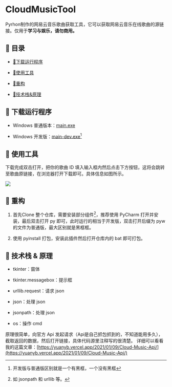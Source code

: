 #  CloudMusicTool

Pyrhon制作的网易云音乐歌曲获取工具，它可以获取网易云音乐在线歌曲的源链接。仅用于**学习与娱乐，请勿商用。**

## 📑 目录
 - [💾下载运行程序](#-下载运行程序)

 - [📗使用工具](#-使用工具)

 - [🔧重构](#-重构)

 - [🎈技术栈&原理](#-技术栈&原理)

## 💾 下载运行程序

 - Windows 普通版本：[main.exe](https://raw.fastgit.org/Offline2008/Cloud-Music-Tool/main/dist/main.exe)

 - Windows 开发版：[main-dev.exe](https://raw.fastgit.org/Offline2008/Cloud-Music-Tool/main/dist/main-dev.exe)[^1]

## 📗 使用工具
下载完成双击打开，把你的歌曲 ID 填入输入框内然后点击下方按钮，这将会跳转至歌曲原链接，在浏览器打开下载即可。具体信息如图所示。

![](https://gitee.com/offline2008/img/raw/master/Snipaste_2022-03-18_13-20-39.jpg)

## 🔧 重构

1. 首先Clone 整个仓库，需要安装部分组件[^2]，推荐使用 PyCharm 打开并安装，最后双击打开 py 即可，此时运行的相当于开发版，双击打开后缀为 pyw 的文件为普通版，最大区别就是黑框框。

2. 使用 pyinstall 打包，安装此插件然后打开仓库内的 bat 即可打包。

## 🎈 技术栈 & 原理
  - tkinter：窗体

  - tkinter.messagebox：提示框

  - urllib.request：请求 json

  - json：处理 json

  - jsonpath：处理 json

  - os：操作 cmd

原理很简单，向官方 Api 发起请求（Api是自己抓包抓到的，不知道能用多久），截取返回的数据，然后打开链接，具体代码源里注释写的很清楚。
详细可以看看我的这篇文章：[https://yuanyb.vercel.app/2021/01/09/Cloud-Music-Api/](https://yuanyb.vercel.app/2021/01/09/Cloud-Music-Api/)

[^1]: 开发版与普通版区别就是一个有黑框，一个没有黑框

[^2]: 如 jsonpath 和 urllib 等。
